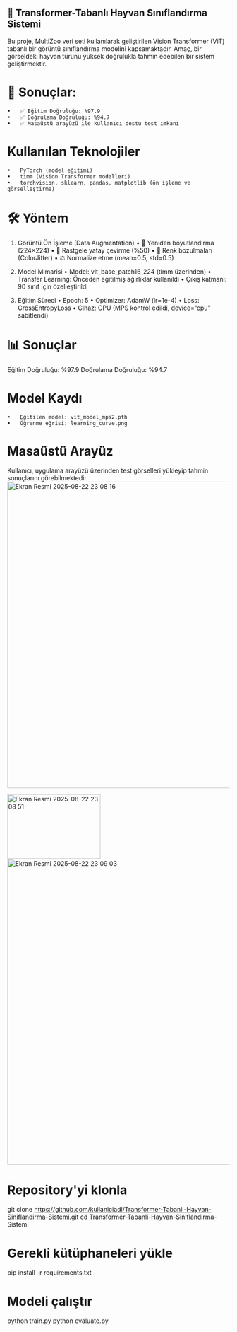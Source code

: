 ## 🐾 Transformer-Tabanlı Hayvan Sınıflandırma Sistemi

Bu proje, MultiZoo veri seti kullanılarak geliştirilen Vision Transformer (ViT) tabanlı bir görüntü sınıflandırma modelini kapsamaktadır.
Amaç, bir görseldeki hayvan türünü yüksek doğrulukla tahmin edebilen bir sistem geliştirmektir.

# 📌 Sonuçlar:
	•	✅ Eğitim Doğruluğu: %97.9
	•	✅ Doğrulama Doğruluğu: %94.7
	•	✅ Masaüstü arayüzü ile kullanıcı dostu test imkanı

# Kullanılan Teknolojiler
	•	PyTorch (model eğitimi)
	•	timm (Vision Transformer modelleri)
	•	torchvision, sklearn, pandas, matplotlib (ön işleme ve görselleştirme)

# 🛠 Yöntem

1. Görüntü Ön İşleme (Data Augmentation)
	•	📏 Yeniden boyutlandırma (224×224)
	•	🔄 Rastgele yatay çevirme (%50)
	•	🎨 Renk bozulmaları (ColorJitter)
	•	⚖️ Normalize etme (mean=0.5, std=0.5)

2. Model Mimarisi
	•	Model: vit_base_patch16_224 (timm üzerinden)
	•	Transfer Learning: Önceden eğitilmiş ağırlıklar kullanıldı
	•	Çıkış katmanı: 90 sınıf için özelleştirildi

3. Eğitim Süreci
	•	Epoch: 5
	•	Optimizer: AdamW (lr=1e-4)
	•	Loss: CrossEntropyLoss
	•	Cihaz: CPU (MPS kontrol edildi, device=“cpu” sabitlendi)


# 📊 Sonuçlar
Eğitim Doğruluğu: %97.9
Doğrulama Doğruluğu: %94.7

# Model Kaydı
	•	Eğitilen model: vit_model_mps2.pth
	•	Öğrenme eğrisi: learning_curve.png


# Masaüstü Arayüz
Kullanıcı, uygulama arayüzü üzerinden test görselleri yükleyip tahmin sonuçlarını görebilmektedir.
<img width="595" height="693" alt="Ekran Resmi 2025-08-22 23 08 16" src="https://github.com/user-attachments/assets/698b003d-a811-4f9b-a152-a4658b9294a6" />


<img width="211" height="146" alt="Ekran Resmi 2025-08-22 23 08 51" src="https://github.com/user-attachments/assets/ca94f48c-5627-4a35-8f4c-15ef79862ab4" />

<img width="589" height="692" alt="Ekran Resmi 2025-08-22 23 09 03" src="https://github.com/user-attachments/assets/ca4ad27e-5bf9-4fe0-8bd5-fa867b366173" />


# Repository'yi klonla
git clone https://github.com/kullaniciadi/Transformer-Tabanli-Hayvan-Siniflandirma-Sistemi.git
cd Transformer-Tabanli-Hayvan-Siniflandirma-Sistemi

# Gerekli kütüphaneleri yükle
pip install -r requirements.txt

# Modeli çalıştır
python train.py
python evaluate.py

